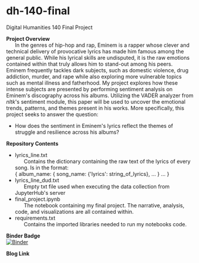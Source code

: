 # dh-140-final
Digital Humanities 140 Final Project 

**Project Overview**    
&nbsp;&nbsp;&nbsp;&nbsp;&nbsp;&nbsp;In the genres of hip-hop and rap, Eminem is a rapper whose clever and technical delivery of provocative lyrics has made him famous among the general public. While his lyrical skills are undisputed, it is the raw emotions contained within that truly allows him to stand-out among his peers. Eminem frequently tackles dark subjects, such as domestic violence, drug addiction, murder, and rape while also exploring more vulnerable topics such as mental illness and fatherhood. My project explores how these intense subjects are presented by performing sentiment analysis on Eminem's discography across his albums. Utilizing the VADER analyzer from *nltk*'s sentiment module, this paper will be used to uncover the emotional trends, patterns, and themes present in his works. More specifically, this project seeks to answer the question:  
- How does the sentiment in Eminem's lyrics reflect the themes of struggle and resilience across his albums?  

**Repository Contents**
- lyrics_line.txt  
&nbsp;&nbsp;&nbsp;&nbsp;&nbsp;&nbsp;Contains the dictionary containing the raw text of the lyrics of every song. Is in the format:  
{ album_name: { song_name: {'lyrics': string_of_lyrics}, ... } ... }
- lyrics_line_dud.txt  
&nbsp;&nbsp;&nbsp;&nbsp;&nbsp;&nbsp;Empty txt file used when executing the data collection from JupyterHub's server
- final_project.ipynb  
&nbsp;&nbsp;&nbsp;&nbsp;&nbsp;&nbsp;The notebook containing my final project. The narrative, analysis, code, and visualizations are all contained within. 
- requirements.txt  
&nbsp;&nbsp;&nbsp;&nbsp;&nbsp;&nbsp;Contains the imported libraries needed to run my notebooks code. 

**Binder Badge**  
[![Binder](https://mybinder.org/badge_logo.svg)](https://mybinder.org/v2/gh/TheSpamFan/dh-140-final.git/HEAD)

**Blog Link**
